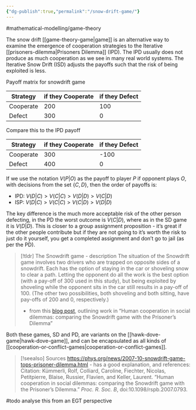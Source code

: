 ```yaml
---
{"dg-publish":true,"permalink":"/snow-drift-game/"}
---
```


#mathematical-modelling/game-theory 

The snow drift [[game-theory-game\|game]] is an alternative way to examine the emergence of cooperation strategies to the Iterative [[prisoners-dilemma\|Prisoners Dilemma]] (IPD). The IPD usually does not produce as much cooperation as we see in many real world systems. The Iterative Snow Drift (ISD) adjusts the payoffs such that the risk of being exploited is less. 

Payoff matrix for snowdrift game

| Strategy | if they Cooperate | if they Defect |
| --- | --- | --- |
| Cooperate | 200 | 100 |
| Defect | 300 | 0 |


Compare this to the IPD payoff

| Strategy | if they Cooperate | if they Defect |
| --- | --- | --- |
| Cooperate | 300 | -100 |
| Defect | 400 | 0 |

If we use the notation $V(P|O)$ as the payoff to player $P$ if opponent plays $O$, with decisions from the set $\{C, D\}$, then the order of payoffs is:

- IPD: $V(D|C) > V(C|C) > V(D|D) > V(C|D)$
- ISP: $V(D|C) > V(C|C) > V(C|D) > V(D|D)$

The key difference is the much more acceptable risk of the other person defecting, in the PD the worst outcome is $V(C|D)$, where as in the SD game it is $V(D|D)$. This is closer to a group assignment proposition - it’s great if the other people contribute but if they are not going to it’s worth the risk to just do it yourself, you get a completed assignment and don’t go to jail (as per the PD).

> [!tldr] The Snowdrift game - description
> The situation of the Snowdrift game involves two drivers who are trapped on opposite sides of a snowdrift. Each has the option of staying in the car or shoveling snow to clear a path. Letting the opponent do all the work is the best option (with a pay-off of 300 used in this study), but being exploited by shoveling while the opponent sits in the car still results in a pay-off of 100. (The other two possibilities, both shoveling and both sitting, have pay-offs of 200 and 0, respectively.)
> - from this [blog post](https://phys.org/news/2007-10-snowdrift-game-tops-prisoner-dilemma.html), outlining work in “Human cooperation in social dilemmas: comparing the Snowdrift game with the Prisoner’s Dilemma”

Both these games, SD and PD, are variants on the [[hawk-dove-game\|hawk-dove-game]], and can be encapsulated as all kinds of [[cooperation-or-conflict-games\|cooperation-or-conflict-games]].

> [!seealso] Sources
> https://phys.org/news/2007-10-snowdrift-game-tops-prisoner-dilemma.html - has a good explanation, and references: 
> Citation: Kümmerli, Rolf, Colliard, Caroline, Fiechter, Nicolas, Petitpierre, Blaise, Russier, Flavien, and Keller, Laurent. “Human cooperation in social dilemmas: comparing the Snowdrift game with the Prisoner’s Dilemma.” _Proc. R. Soc. B_, doi:10.1098/rspb.2007.0793.

#todo analyse this from an EGT perspective